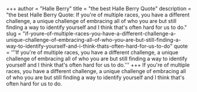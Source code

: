 +++
author = "Halle Berry"
title = "the best Halle Berry Quote"
description = "the best Halle Berry Quote: If you're of multiple races, you have a different challenge, a unique challenge of embracing all of who you are but still finding a way to identify yourself and I think that's often hard for us to do."
slug = "if-youre-of-multiple-races-you-have-a-different-challenge-a-unique-challenge-of-embracing-all-of-who-you-are-but-still-finding-a-way-to-identify-yourself-and-i-think-thats-often-hard-for-us-to-do"
quote = '''If you're of multiple races, you have a different challenge, a unique challenge of embracing all of who you are but still finding a way to identify yourself and I think that's often hard for us to do.'''
+++
If you're of multiple races, you have a different challenge, a unique challenge of embracing all of who you are but still finding a way to identify yourself and I think that's often hard for us to do.
